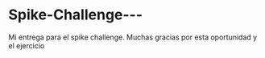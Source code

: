 # Spike-Challenge---
Mi entrega para el spike challenge. Muchas gracias por esta oportunidad y el ejercicio
